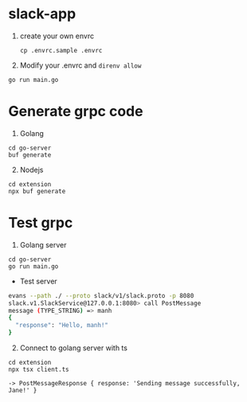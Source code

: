 # slack-app
1. create your own envrc
    ```
    cp .envrc.sample .envrc
    ```
2. Modify your .envrc and `direnv allow `

```
go run main.go
```
# Generate grpc code
1. Golang
```
cd go-server
buf generate
```
2. Nodejs
```
cd extension
npx buf generate
```
# Test grpc
1. Golang server
```
cd go-server
go run main.go
```
- Test server
```bash
evans --path ./ --proto slack/v1/slack.proto -p 8080
slack.v1.SlackService@127.0.0.1:8080> call PostMessage
message (TYPE_STRING) => manh
{
  "response": "Hello, manh!"
}
```

2. Connect to golang server with ts
```
cd extension
npx tsx client.ts

-> PostMessageResponse { response: 'Sending message successfully, Jane!' }
```
